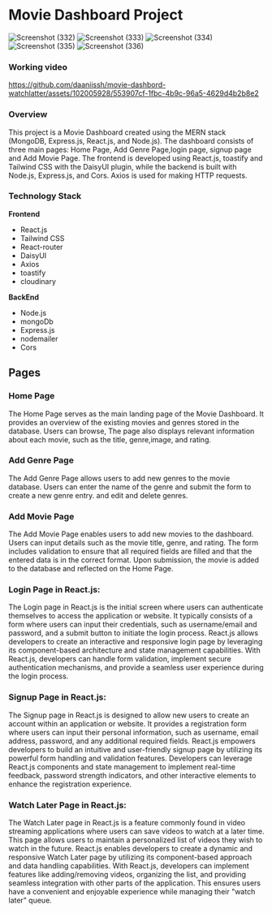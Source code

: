 # Movie Dashboard Project
![Screenshot (332)](https://github.com/daaniissh/movie-dashbord-watchlatter/assets/102005928/0ee44c5f-7871-4486-b5d7-721096af08f6)
![Screenshot (333)](https://github.com/daaniissh/movie-dashbord-watchlatter/assets/102005928/a94b1bd9-dbaa-4003-bed8-d3caaa9dd09b)
![Screenshot (334)](https://github.com/daaniissh/movie-dashbord-watchlatter/assets/102005928/66a40e0b-22a9-42e3-8a05-7e293cacc2de)
![Screenshot (335)](https://github.com/daaniissh/movie-dashbord-watchlatter/assets/102005928/c052ac07-ef29-4fef-91a5-71b212e7c870)
![Screenshot (336)](https://github.com/daaniissh/movie-dashbord-watchlatter/assets/102005928/30ccb626-78ee-4389-a0d0-0e64f4605acd)



### Working video
https://github.com/daaniissh/movie-dashbord-watchlatter/assets/102005928/553907cf-1fbc-4b9c-96a5-4629d4b2b8e2



### Overview
This project is a Movie Dashboard created using the MERN stack (MongoDB, Express.js, React.js, and Node.js). The dashboard consists of three main pages: Home Page, Add Genre Page,login page, signup page and Add Movie Page. The frontend is developed using React.js, toastify and Tailwind CSS with the DaisyUI plugin, while the backend is built with Node.js, Express.js, and Cors. Axios is used for making HTTP requests.

### Technology Stack

**Frontend**
- React.js
- Tailwind CSS
- React-router
- DaisyUI
- Axios
- toastify
- cloudinary
  
**BackEnd**
- Node.js
- mongoDb
- Express.js
- nodemailer
- Cors

## Pages
### Home Page
The Home Page serves as the main landing page of the Movie Dashboard. It provides an overview of the existing movies and genres stored in the database. Users can browse, The page also displays relevant information about each movie, such as the title, genre,image, and rating.

### Add Genre Page
The Add Genre Page allows users to add new genres to the movie database. Users can enter the name of the genre and submit the form to create a new genre entry. and edit and delete genres.

### Add Movie Page
The Add Movie Page enables users to add new movies to the dashboard. Users can input details such as the movie title, genre, and rating. The form includes validation to ensure that all required fields are filled and that the entered data is in the correct format. Upon submission, the movie is added to the database and reflected on the Home Page.

### Login Page in React.js:
The Login page in React.js is the initial screen where users can authenticate themselves to access the application or website. It typically consists of a form where users can input their credentials, such as username/email and password, and a submit button to initiate the login process. React.js allows developers to create an interactive and responsive login page by leveraging its component-based architecture and state management capabilities. With React.js, developers can handle form validation, implement secure authentication mechanisms, and provide a seamless user experience during the login process.

### Signup Page in React.js:
The Signup page in React.js is designed to allow new users to create an account within an application or website. It provides a registration form where users can input their personal information, such as username, email address, password, and any additional required fields. React.js empowers developers to build an intuitive and user-friendly signup page by utilizing its powerful form handling and validation features. Developers can leverage React.js components and state management to implement real-time feedback, password strength indicators, and other interactive elements to enhance the registration experience.

### Watch Later Page in React.js:
The Watch Later page in React.js is a feature commonly found in video streaming applications where users can save videos to watch at a later time. This page allows users to maintain a personalized list of videos they wish to watch in the future. React.js enables developers to create a dynamic and responsive Watch Later page by utilizing its component-based approach and data handling capabilities. With React.js, developers can implement features like adding/removing videos, organizing the list, and providing seamless integration with other parts of the application. This ensures users have a convenient and enjoyable experience while managing their "watch later" queue.
